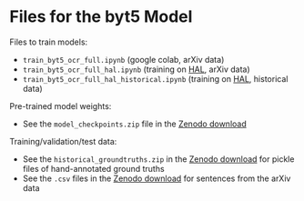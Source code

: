 # Files for the byt5 Model

Files to train models:
 * `train_byt5_ocr_full.ipynb` (google colab, arXiv data)
 * `train_byt5_ocr_full_hal.ipynb` (training on [HAL](https://wiki.ncsa.illinois.edu/display/ISL20/HAL+cluster), arXiv data)
 * `train_byt5_ocr_full_hal_historical.ipynb` (training on [HAL](https://wiki.ncsa.illinois.edu/display/ISL20/HAL+cluster), historical data)
 
Pre-trained model weights:
 * See the `model_checkpoints.zip` file in the [Zenodo download]()
 
Training/validation/test data:
 * See the `historical_groundtruths.zip` in the [Zenodo download]() for pickle files of hand-annotated ground truths
 * See the `.csv` files in the [Zenodo download]() for sentences from the arXiv data